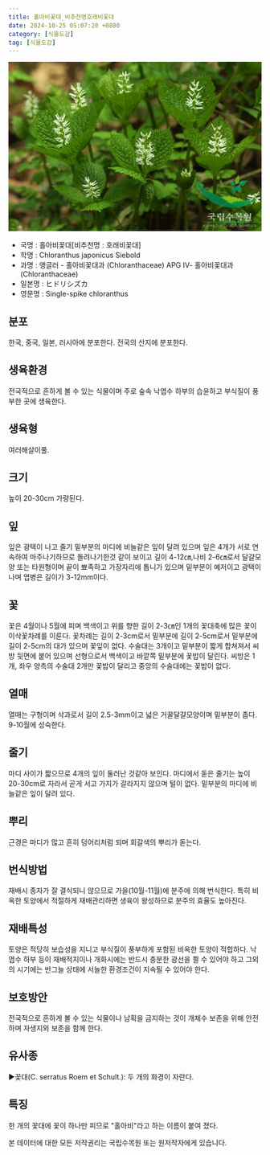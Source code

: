 ```yaml
---
title: 홀아비꽃대_비추천명호래비꽃대
date: 2024-10-25 05:07:20 +0800
category: [식물도감]
tag: [식물도감]
---
```




![홀아비꽃대[비추천명 : 호래비꽃대]](/assets/img/fileUpload/plants/basic/Chloranthaceae/Chloranthus/6450/1_th2.JPG)
- 국명 : 홀아비꽃대[비추천명 : 호래비꽃대]
- 학명 : Chloranthus japonicus Siebold
- 과명 : 앵글러 - 홀아비꽃대과 (Chloranthaceae) APG Ⅳ- 홀아비꽃대과 (Chloranthaceae)
- 일본명 : ヒドリシズカ
- 영문명 : Single-spike chloranthus


## 분포
한국, 중국, 일본, 러시아에 분포한다.
전국의 산지에 분포한다.
## 생육환경
전국적으로 흔하게 볼 수 있는 식물이며 주로 숲속 낙엽수 하부의 습윤하고 부식질이 풍부한 곳에 생육한다.
## 생육형
여러해살이풀.
## 크기
높이 20-30cm 가량된다.
## 잎
잎은 광택이 나고 줄기 밑부분의 마디에 비늘같은 잎이 달려 있으며 잎은 4개가 서로 연속하여 마주나기하므로 돌려나기한것 같이 보이고 길이 4-12㎝,나비 2-6㎝로서 달걀모양 또는 타원형이며 끝이 뾰족하고 가장자리에 톱니가 있으며 밑부분이 예저이고 광택이 나며 엽병은 길이가 3-12mm이다.
## 꽃
꽃은 4월이나 5월에 피며 백색이고 위를 향한 길이 2-3㎝인 1개의 꽃대축에 많은 꽃이 이삭꽃차례를 이룬다. 꽃차례는 길이 2-3cm로서 밑부분에 길이 2-5cm로서 밑부분에 길이 2-5cm의 대가 있으며 꽃잎이 없다. 수술대는 3개이고 밑부분이 짧게 합쳐져서 씨방 뒷면에 붙어 있으며 선형으로서 백색이고 바깥쪽 밑부분에 꽃밥이 달린다. 씨방은 1개, 좌우 양측의 수술대 2개만 꽃밥이 달리고 중앙의 수술대에는 꽃밥이 없다.
## 열매
열매는 구형이며 삭과로서 길이 2.5-3mm이고 넓은 거꿀달걀모양이며 밑부분이 좁다. 9-10월에 성숙한다.
## 줄기
마디 사이가 짧으므로 4개의 잎이 둘러난 것같아 보인다. 마디에서 돋은 줄기는 높이 20-30cm로 자라서 곧게 서고 가지가 갈라지지 않으며 털이 없다. 밑부분의 마디에 비늘같은 잎이 달려 있다.
## 뿌리
근경은 마디가 많고 흔히 덩어리처럼 되며 회갈색의 뿌리가 돋는다.
## 번식방법
재배시 종자가 잘 결식되니 않으므로 가을(10월-11월)에 분주에 의해 번식한다. 특히 비옥한 토양에서 적절하게 재배관리하면 생육이 왕성하므로 분주의 효율도 높아진다.
## 재배특성
토양은 적당히 보습성을 지니고 부식질이 풍부하게 포함된 비옥한 토양이 적합하다. 낙엽수 하부 등이 재배적지이나 개화시에는 반드시 충분한 광선을 쬘 수 있어야 하고 그외의 시기에는 반그늘 상태에 서늘한 환경조건이 지속될 수 있어야 한다.
## 보호방안
전국적으로 흔하게 볼 수 있는 식물이나 남획을 금지하는 것이 개체수 보존을 위해 안전하며 자생지외 보존을 함께 한다.
## 유사종
▶꽃대(C. serratus Roem et Schult.): 두 개의 화경이 자란다.
## 특징
한 개의 꽃대에 꽃이 하나만 피므로 "홀아비"라고 하는 이름이 붙여 졌다.






본 데이터에 대한 모든 저작권리는 국립수목원 또는 원저작자에게 있습니다.
